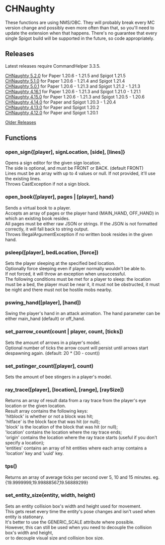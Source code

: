 # CHNaughty

These functions are using NMS/OBC. They will probably break every MC version change and possibly even more often than that, so you'll need to update the extension when that happens. There's no guarantee that every single Spigot build will be supported in the future, so code appropriately.

## Releases
Latest releases require CommandHelper 3.3.5.

[CHNaughty 5.2.0](https://github.com/PseudoKnight/CHNaughty/releases/tag/v5.2.0) for Paper 1.20.6 - 1.21.5 and Spigot 1.21.5  
[CHNaughty 5.1.0](https://github.com/PseudoKnight/CHNaughty/releases/tag/v5.1.0) for Paper 1.20.6 - 1.21.4 and Spigot 1.21.4  
[CHNaughty 5.0.1](https://github.com/PseudoKnight/CHNaughty/releases/tag/v5.0.0) for Paper 1.20.6 - 1.21.3 and Spigot 1.21.2 - 1.21.3  
[CHNaughty 4.16.1](https://github.com/PseudoKnight/CHNaughty/releases/tag/v4.16.1) for Paper 1.20.6 - 1.21.3 and Spigot 1.21.0 - 1.21.1  
[CHNaughty 4.15.0](https://github.com/PseudoKnight/CHNaughty/releases/tag/v4.15.0) for Paper 1.20.6 - 1.21.3 and Spigot 1.20.5 - 1.20.6  
[CHNaughty 4.14.0](https://github.com/PseudoKnight/CHNaughty/releases/tag/v4.14.0) for Paper and Spigot 1.20.3 - 1.20.4  
[CHNaughty 4.13.0](https://github.com/PseudoKnight/CHNaughty/releases/tag/v4.13.0) for Paper and Spigot 1.20.2  
[CHNaughty 4.12.0](https://github.com/PseudoKnight/CHNaughty/releases/tag/v4.12.0) for Paper and Spigot 1.20.1

[Older Releases](https://github.com/PseudoKnight/CHNaughty/releases)

## Functions
### open_sign{[player], signLocation, [side], [lines]}
Opens a sign editor for the given sign location.  
The side is optional, and must be FRONT or BACK. (default FRONT)  
Lines must be an array with up to 4 values or null. If not provided, it'll use the existing lines.  
Throws CastException if not a sign block.

### open_book{[player], pages | [player], hand}
Sends a virtual book to a player.  
Accepts an array of pages or the player hand (MAIN_HAND, OFF_HAND) in which an existing book resides.  
All pages must be either raw JSON or strings. If the JSON is not formatted correctly, it will fall back to string output.  
Throws IllegalArgumentException if no written book resides in the given hand.

### psleep([player], bedLocation, [force])
Sets the player sleeping at the specified bed location.  
Optionally force sleeping even if player normally wouldn't be able to.  
If not forced, it will throw an exception when unsuccessful.  
The following conditions must be met for a player to sleep: the location must be a bed, the player must be near it,
it must not be obstructed, it must be night and there must not be hostile mobs nearby.

### pswing_hand([player], [hand])
Swing the player's hand in an attack animation. The hand parameter can be either main_hand (default) or off_hand.

### set_parrow_count(count | player, count, [ticks])
Sets the amount of arrows in a player's model.  
Optional number of ticks the arrow count will persist until arrows start despawning again. (default: 20 * (30 - count))

### set_pstinger_count([player], count)
Sets the amount of bee stingers in a player's model.

### ray_trace([player], [location], [range], [raySize])
Returns an array of result data from a ray trace from the player's eye location or the given location.  
Result array contains the following keys:  
'hitblock' is whether or not a block was hit;  
'hitface' is the block face that was hit (or null);  
'block' is the location of the block that was hit (or null);  
'location' contains the location where the ray trace ends;  
'origin' contains the location where the ray trace starts (useful if you don't specify a location);  
'entities' contains an array of hit entities where each array contains a 'location' key and 'uuid' key.

### tps()
Returns an array of average ticks per second over 5, 10 and 15 minutes. eg. {19.9999999,19.99888567,19.56889299}

### set_entity_size(entity, width, height)
Sets an entity collision box's width and height used for movement.  
This gets reset every time the entity's pose changes and isn't used when entity is stationary.  
It's better to use the GENERIC_SCALE attribute where possible.  
However, this can still be used when you need to decouple the collision box's width and height,  
or to decouple visual size and collision box size.
